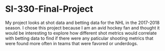 # SI-330-Final-Project
My project looks at shot data and betting data for the NHL in the 2017-2018 season. I chose this project because I am an avid hockey fan and thought it would be interesting to explore how different shot metrics would correlate with betting data to find if there were any paticular shooting metrics that were found more often in teams that were favored or underdogs.
